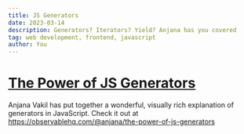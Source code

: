 ```yaml
---
title: JS Generators
date: 2023-03-14
description: Generators? Iterators? Yield? Anjana has you covered
tag: web development, frontend, javascript
author: You
---
```


# [The Power of JS Generators](https://observablehq.com/@anjana/the-power-of-js-generators)

Anjana Vakil has put together a wonderful, visually rich explanation of generators in JavaScript. Check it out at https://observablehq.com/@anjana/the-power-of-js-generators
